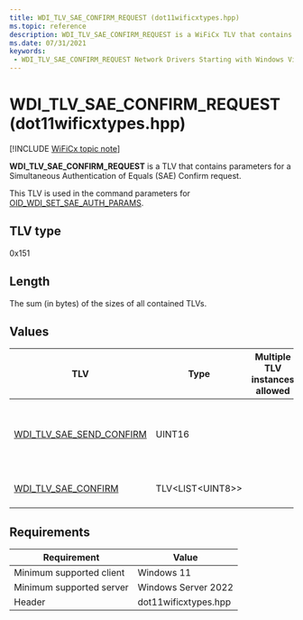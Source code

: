 ```yaml
---
title: WDI_TLV_SAE_CONFIRM_REQUEST (dot11wificxtypes.hpp)
ms.topic: reference
description: WDI_TLV_SAE_CONFIRM_REQUEST is a WiFiCx TLV that contains parameters for a SAE Confirm request. 
ms.date: 07/31/2021
keywords:
 - WDI_TLV_SAE_CONFIRM_REQUEST Network Drivers Starting with Windows Vista
---
```


# WDI_TLV_SAE_CONFIRM_REQUEST (dot11wificxtypes.hpp)

[!INCLUDE [WiFiCx topic note](../includes/wificx-version-warning.md)]

**WDI_TLV_SAE_CONFIRM_REQUEST** is a TLV that contains parameters for a Simultaneous Authentication of Equals (SAE) Confirm request. 

This TLV is used in the command parameters for [OID_WDI_SET_SAE_AUTH_PARAMS](oid-wdi-set-sae-auth-params.md).

## TLV type

0x151

## Length

The sum (in bytes) of the sizes of all contained TLVs.

## Values

| TLV | Type | Multiple TLV instances allowed | Optional | Description |
| --- | --- | --- | --- | --- |
| [WDI_TLV_SAE_SEND_CONFIRM](wdi-tlv-sae-send-confirm.md) | UINT16 |   |   | The Send Confirm field, used as an anti-replay counter. |
| [WDI_TLV_SAE_CONFIRM](wdi-tlv-sae-confirm.md) | TLV\<LIST\<UINT8>> |  |   | The Confirm field. |

## Requirements

|Requirement|Value|
|--- |--- |
|Minimum supported client|Windows 11|
|Minimum supported server|Windows Server 2022|
|Header|dot11wificxtypes.hpp|
